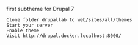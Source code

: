 first subtheme for Drupal 7

    Clone folder drupallab to web/sites/all/themes
    Start your server
    Enable theme
    Visit http://drupal.docker.localhost:8000/

